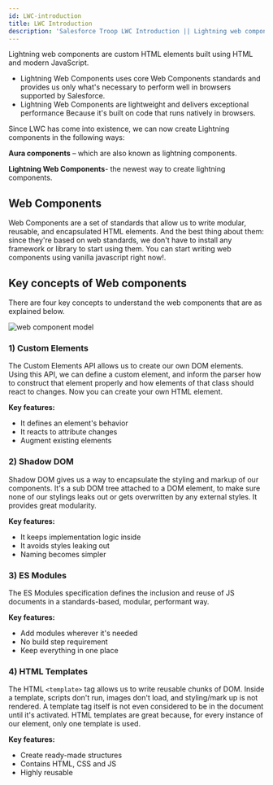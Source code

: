 ```yaml
---
id: LWC-introduction
title: LWC Introduction
description: 'Salesforce Troop LWC Introduction || Lightning web components are custom HTML elements built using HTML and modern JavaScript. Lightning Web Components uses core Web Components standards and provides us only what's necessary to perform well in browsers supported by Salesforce'
---
```


Lightning web components are custom HTML elements built using HTML and modern JavaScript.

- Lightning Web Components uses core Web Components standards and provides us only what's necessary to perform well in browsers supported by Salesforce.
- Lightning Web Components are lightweight and delivers exceptional performance Because it's built on code that runs natively in browsers.

Since LWC has come into existence, we can now create Lightning components in the following ways:

**Aura components** – which are also known as lightning components.

**Lightning Web Components**- the newest way to create lightning components.

## Web Components

Web Components are a set of standards that allow us to write modular, reusable, and encapsulated HTML elements. And the best thing about them: since they're based on web standards, we don't have to install any framework or library to start using them. You can start writing web components using vanilla javascript right now!.

## Key concepts of Web components

There are four key concepts to understand the web components that are as explained below.

![web component model](assets/LWC/Web_component_model.PNG)

### 1) Custom Elements

The Custom Elements API allows us to create our own DOM elements. Using this API, we can define a custom element, and inform the parser how to construct that element properly and how elements of that class should react to changes. Now you can create your own HTML element.

**Key features:**

- It defines an element's behavior
- It reacts to attribute changes
- Augment existing elements

### 2) Shadow DOM

Shadow DOM gives us a way to encapsulate the styling and markup of our components. It's a sub DOM tree attached to a DOM element, to make sure none of our stylings leaks out or gets overwritten by any external styles. It provides great modularity.

**Key features:**

- It keeps implementation logic inside
- It avoids styles leaking out
- Naming becomes simpler

### 3) ES Modules

The ES Modules specification defines the inclusion and reuse of JS documents in a standards-based, modular, performant way.

**Key features:**

- Add modules wherever it's needed
- No build step requirement
- Keep everything in one place

### 4) HTML Templates

The HTML `<template>` tag allows us to write reusable chunks of DOM. Inside a template, scripts don't run, images don't load, and styling/mark up is not rendered. A template tag itself is not even considered to be in the document until it's activated. HTML templates are great because, for every instance of our element, only one template is used.

**Key features:**

- Create ready-made structures
- Contains HTML, CSS and JS
- Highly reusable

